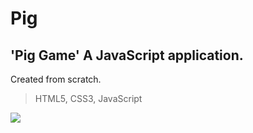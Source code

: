 # Pig

## 'Pig Game' A JavaScript application.

Created from scratch.

> HTML5,
> CSS3,
> JavaScript

![](/img/Pig-Game.gif)
